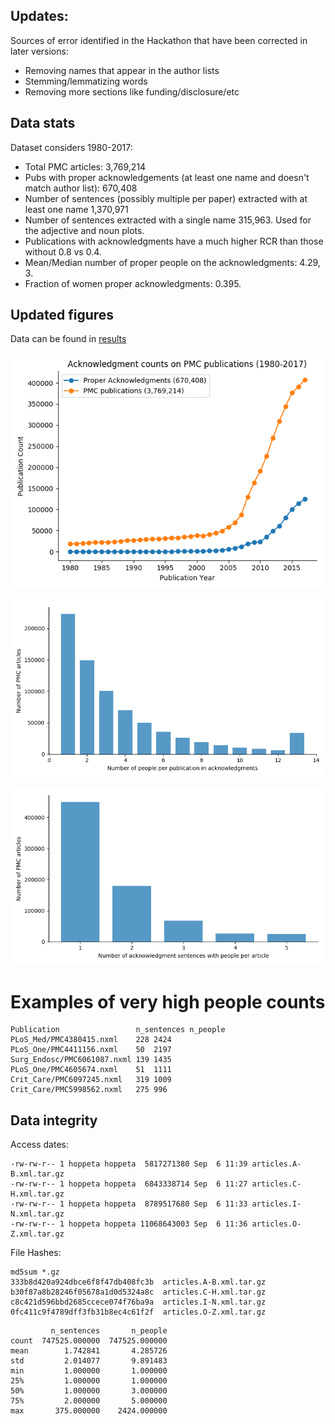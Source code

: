 ## Updates:

Sources of error identified in the Hackathon that have been corrected in later versions:

+ Removing names that appear in the author lists
+ Stemming/lemmatizing words
+ Removing more sections like funding/disclosure/etc

## Data stats

Dataset considers 1980-2017:

+ Total PMC articles: 3,769,214
+ Pubs with proper acknowledgements (at least one name and doesn't match author list): 670,408
+ Number of sentences (possibly multiple per paper) extracted with at least one name 1,370,971
+ Number of sentences extracted with a single name 315,963. Used for the adjective and noun plots.
+ Publications with acknowledgments have a much higher RCR than those without 0.8 vs 0.4.
+ Mean/Median number of proper people on the acknowledgments: 4.29, 3.
+ Fraction of women proper acknowledgments: 0.395.


## Updated figures

Data can be found in [results](results)

![](results/Number_of_Ack_per_Year.png)

![](results/Number_of_People_on_Ack.png)

![](results/Number_of_Sentences_on_Ack.png)


# Examples of very high people counts

```
Publication                 n_sentences n_people
PLoS_Med/PMC4380415.nxml	228	2424
PLoS_One/PMC4411156.nxml	50	2197
Surg_Endosc/PMC6061087.nxml	139	1435
PLoS_One/PMC4605674.nxml	51	1111
Crit_Care/PMC6097245.nxml	319	1009
Crit_Care/PMC5998562.nxml	275	996
```


## Data integrity 

Access dates:

```
-rw-rw-r-- 1 hoppeta hoppeta  5817271380 Sep  6 11:39 articles.A-B.xml.tar.gz
-rw-rw-r-- 1 hoppeta hoppeta  6843338714 Sep  6 11:27 articles.C-H.xml.tar.gz
-rw-rw-r-- 1 hoppeta hoppeta  8789517680 Sep  6 11:33 articles.I-N.xml.tar.gz
-rw-rw-r-- 1 hoppeta hoppeta 11068643003 Sep  6 11:36 articles.O-Z.xml.tar.gz
```

File Hashes:

```
md5sum *.gz
333b8d420a924dbce6f8f47db408fc3b  articles.A-B.xml.tar.gz
b30f87a8b28246f05678a1d0d5324a8c  articles.C-H.xml.tar.gz
c8c421d596bbd2685ccece074f76ba9a  articles.I-N.xml.tar.gz
0fc411c9f4789dff3fb31b8ec4c61f2f  articles.O-Z.xml.tar.gz
```

```
         n_sentences       n_people
count  747525.000000  747525.000000
mean        1.742841       4.285726
std         2.014077       9.891483
min         1.000000       1.000000
25%         1.000000       1.000000
50%         1.000000       3.000000
75%         2.000000       5.000000
max       375.000000    2424.000000
```
